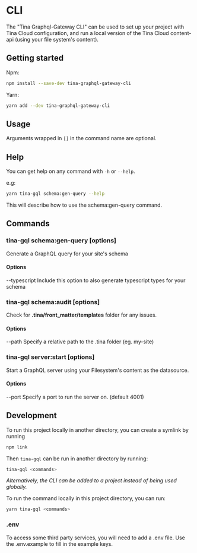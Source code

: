 # CLI

The "Tina Graphql-Gateway CLI" can be used to set up your project with Tina Cloud configuration, and run a local version of the Tina Cloud content-api (using your file system's content).

## Getting started

Npm:

```bash
npm install --save-dev tina-graphql-gateway-cli
```

Yarn:

```bash
yarn add --dev tina-graphql-gateway-cli
```

## Usage

Arguments wrapped in `[]` in the command name are optional.

## Help

You can get help on any command with `-h` or `--help`.

e.g:

```bash
yarn tina-gql schema:gen-query --help
```

This will describe how to use the schema:gen-query command.

## Commands

### tina-gql schema:gen-query \[options\]

Generate a GraphQL query for your site's schema

#### Options

--typescript Include this option to also generate typescript types for your schema

### tina-gql schema:audit \[options\]

Check for **.tina/front_matter/templates** folder for any issues.

#### Options

--path <tinaPath> Specify a relative path to the .tina folder (eg. my-site)

### tina-gql server:start \[options\]

Start a GraphQL server using your Filesystem's content as the datasource.

#### Options

--port <port> Specify a port to run the server on. (default 4001)

## Development

To run this project locally in another directory, you can create a symlink by running

```bash
npm link
```

Then `tina-gql` can be run in another directory by running:

```bash
tina-gql <commands>
```

_Alternatively, the CLI can be added to a project instead of being used globally._

To run the command locally in this project directory, you can run:

```bash
yarn tina-gql <commands>
```

### .env

To access some third party services, you will need to add a .env file.
Use the .env.example to fill in the example keys.
